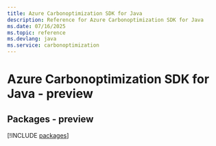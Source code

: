 ```yaml
---
title: Azure Carbonoptimization SDK for Java
description: Reference for Azure Carbonoptimization SDK for Java
ms.date: 07/16/2025
ms.topic: reference
ms.devlang: java
ms.service: carbonoptimization
---
```

# Azure Carbonoptimization SDK for Java - preview
## Packages - preview
[!INCLUDE [packages](carbonoptimization-index.md)]
